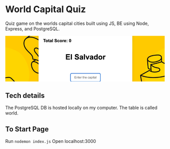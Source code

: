 # World Capital Quiz

Quiz game on the worlds capital cities built using JS, BE using Node, Express, and PostgreSQL.

![World Capitals Project](world_countries.png)

## Tech details

The PostgreSQL DB is hosted locally on my computer.
The table is called world.

## To Start Page
Run `nodemon index.js`
Open localhost:3000
